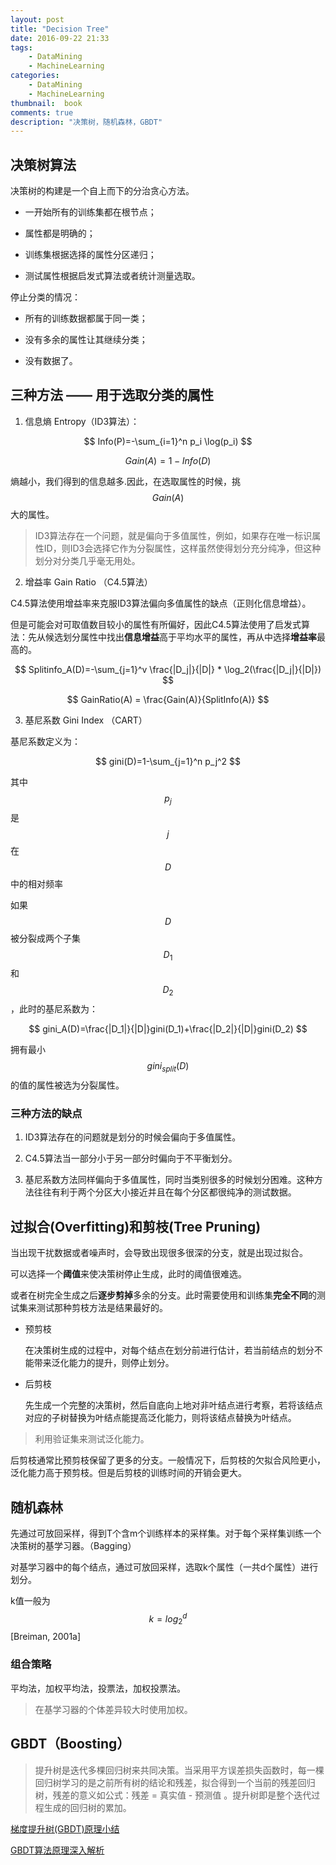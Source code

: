 ```yaml
---
layout: post
title: "Decision Tree"
date: 2016-09-22 21:33
tags: 
    - DataMining
    - MachineLearning
categories: 
    - DataMining
    - MachineLearning
thumbnail:  book
comments: true
description: "决策树，随机森林，GBDT"
---
```


## 决策树算法

决策树的构建是一个自上而下的分治贪心方法。

- 一开始所有的训练集都在根节点；

- 属性都是明确的；

- 训练集根据选择的属性分区递归；

- 测试属性根据启发式算法或者统计测量选取。

停止分类的情况：

- 所有的训练数据都属于同一类；

- 没有多余的属性让其继续分类；

- 没有数据了。

## 三种方法 —— 用于选取分类的属性

1. 信息熵 Entropy（ID3算法）：

$$ Info(P)=-\sum_{i=1}^n p_i \log(p_i) $$

$$ Gain(A) = 1-Info(D) $$

熵越小，我们得到的信息越多.因此，在选取属性的时候，挑$$ Gain(A) $$大的属性。

> ID3算法存在一个问题，就是偏向于多值属性，例如，如果存在唯一标识属性ID，则ID3会选择它作为分裂属性，这样虽然使得划分充分纯净，但这种划分对分类几乎毫无用处。

2. 增益率 Gain Ratio （C4.5算法）

C4.5算法使用增益率来克服ID3算法偏向多值属性的缺点（正则化信息增益）。

但是可能会对可取值数目较小的属性有所偏好，因此C4.5算法使用了启发式算法：先从候选划分属性中找出**信息增益**高于平均水平的属性，再从中选择**增益率**最高的。

$$ Splitinfo_A(D)=-\sum_{j=1}^v \frac{|D_j|}{|D|} * \log_2(\frac{|D_j|}{|D|}) $$

$$ GainRatio(A) = \frac{Gain(A)}{SplitInfo(A)} $$

3. 基尼系数 Gini Index （CART）

基尼系数定义为：

$$ gini(D)=1-\sum_{j=1}^n p_j^2 $$

其中$$p_j$$是$$j$$在$$D$$中的相对频率

如果$$D$$被分裂成两个子集$$D_1$$和$$D_2$$，此时的基尼系数为：

$$ gini_A(D)=\frac{|D_1|}{|D|}gini(D_1)+\frac{|D_2|}{|D|}gini(D_2) $$

拥有最小$$gini_{split}(D)$$的值的属性被选为分裂属性。

### 三种方法的缺点

1. ID3算法存在的问题就是划分的时候会偏向于多值属性。

2. C4.5算法当一部分小于另一部分时偏向于不平衡划分。

3. 基尼系数方法同样偏向于多值属性，同时当类别很多的时候划分困难。这种方法往往有利于两个分区大小接近并且在每个分区都很纯净的测试数据。

## 过拟合(Overfitting)和剪枝(Tree Pruning)

当出现干扰数据或者噪声时，会导致出现很多很深的分支，就是出现过拟合。

可以选择一个**阈值**来使决策树停止生成，此时的阈值很难选。

或者在树完全生成之后**逐步剪掉**多余的分支。此时需要使用和训练集**完全不同**的测试集来测试那种剪枝方法是结果最好的。

- 预剪枝

    在决策树生成的过程中，对每个结点在划分前进行估计，若当前结点的划分不能带来泛化能力的提升，则停止划分。

- 后剪枝

    先生成一个完整的决策树，然后自底向上地对非叶结点进行考察，若将该结点对应的子树替换为叶结点能提高泛化能力，则将该结点替换为叶结点。

> 利用验证集来测试泛化能力。

后剪枝通常比预剪枝保留了更多的分支。一般情况下，后剪枝的欠拟合风险更小，泛化能力高于预剪枝。但是后剪枝的训练时间的开销会更大。

## 随机森林

先通过可放回采样，得到T个含m个训练样本的采样集。对于每个采样集训练一个决策树的基学习器。（Bagging）

对基学习器中的每个结点，通过可放回采样，选取k个属性（一共d个属性）进行划分。

k值一般为$$k=log_2^d$$ [Breiman, 2001a]

### 组合策略

平均法，加权平均法，投票法，加权投票法。

> 在基学习器的个体差异较大时使用加权。

## GBDT（Boosting）

> 提升树是迭代多棵回归树来共同决策。当采用平方误差损失函数时，每一棵回归树学习的是之前所有树的结论和残差，拟合得到一个当前的残差回归树，残差的意义如公式：残差 = 真实值 - 预测值 。提升树即是整个迭代过程生成的回归树的累加。

[梯度提升树(GBDT)原理小结](http://www.cnblogs.com/pinard/p/6140514.html)

[GBDT算法原理深入解析](https://www.zybuluo.com/yxd/note/611571)
